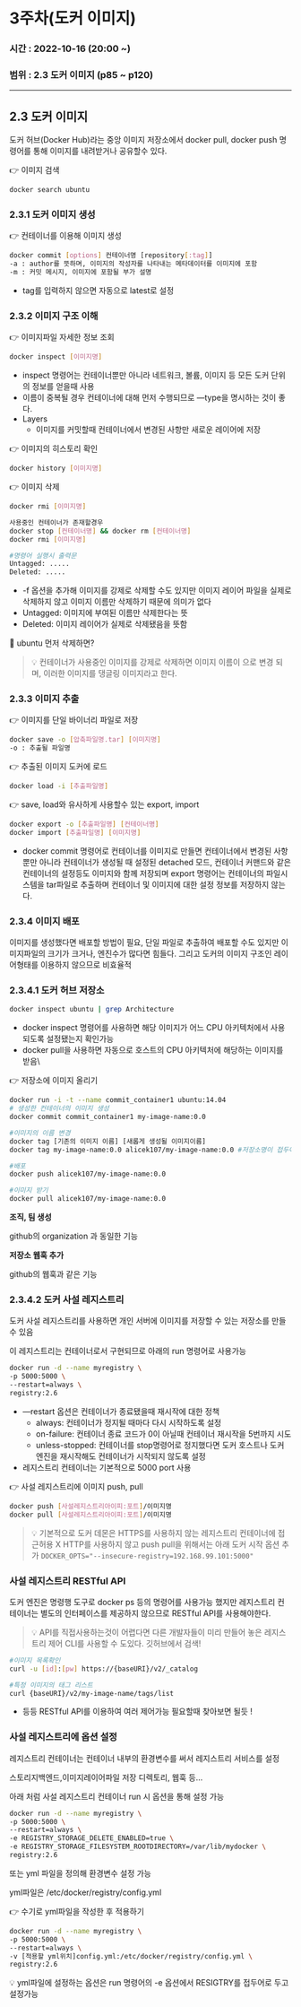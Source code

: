 # 3주차(도커 이미지)

### 시간 : 2022-10-16 (20:00 ~)

### 범위 : 2.3 도커 이미지 (p85 ~ p120)

---

## 2.3 도커 이미지

도커 허브(Docker Hub)라는 중앙 이미지 저장소에서 docker pull, docker push 명령어를 통해 이미지를 내려받거나 공유할수 있다.

👉 이미지 검색

```bash
docker search ubuntu
```

### 2.3.1 도커 이미지 생성

👉 컨테이너를 이용해 이미지 생성

```bash
docker commit [options] 컨테이너명 [repository[:tag]]
-a : author를 뜻하며, 이미지의 작성자를 나타내는 메타데이터를 이미지에 포함
-m : 커밋 메시지, 이미지에 포함될 부가 설명
```

- tag를 입력하지 않으면 자동으로 latest로 설정

### 2.3.2 이미지 구조 이해

👉 이미지파일 자세한 정보 조회

```bash
docker inspect [이미지명]
```

- inspect 명령어는 컨테이너뿐만 아니라 네트워크, 볼륨, 이미지 등 모든 도커 단위의 정보를 얻을때 사용
- 이름이 중복될 경우 컨테이너에 대해 먼저 수행되므로 —type을 명시하는 것이 좋다.
- Layers
    - 이미지를 커밋할때 컨테이너에서 변경된 사항만 새로운 레이어에 저장

👉 이미지의 히스토리 확인

```bash
docker history [이미지명]
```

👉 이미지 삭제

```bash
docker rmi [이미지명]

사용중인 컨테이너가 존재할경우
docker stop [컨테이너명] && docker rm [컨테이너명]
docker rmi [이미지명]

#명령어 실행시 출력문
Untagged: .....
Deleted: .....
```

- -f 옵션을 추가해 이미지를 강제로 삭제할 수도 있지만 이미지 레이어 파일을 실제로 삭제하지 않고 이미지 이름만 삭제하기 때문에 의미가 없다
- Untagged: 이미지에 부여된 이름만 삭제한다는 뜻
- Deleted: 이미지 레이어가 실제로 삭제됐음을 뜻함

🤔 ubuntu 먼저 삭제하면?

> 💡 컨테이너가 사용중인 이미지를 강제로 삭제하면 이미지 이름이 <none>으로 변경 되며, 이러한 이미지를 댕글링 이미지라고 한다.
> 

### 2.3.3 이미지 추출

👉 이미지를 단일 바이너리 파일로 저장

```bash
docker save -o [압축파일명.tar] [이미지명]
-o : 추출될 파일명
```

👉 추출된 이미지 도커에 로드

```bash
docker load -i [추출파일명]
```

👉 save, load와 유사하게 사용할수 있는 export, import

```bash
docker export -o [추출파일명] [컨테이너명]
docker import [추출파일명] [이미지명]
```

- docker commit 명령어로 컨테이너를 이미지로 만들면 컨테이너에서 변경된 사항뿐만 아니라 컨테이너가 생성될 때 설정된 detached 모드, 컨테이너 커맨드와 같은 컨테이너의 설정등도 이미지와 함께 저장되며 export 명령어는 컨테이너의 파일시스템을 tar파일로 추출하며 컨테이너 및 이미지에 대한 설정 정보를 저장하지 않는다.

### 2.3.4 이미지 배포

이미지를 생성했다면 배포할 방법이 필요, 단일 파일로 추출하여 배포할 수도 있지만 이미지파일의 크기가 크거나, 엔진수가 많다면 힘들다. 그리고 도커의 이미지 구조인 레이어형태를 이용하지 않으므로 비효율적

### 2.3.4.1 도커 허브 저장소

```bash
docker inspect ubuntu | grep Architecture
```

- docker inspect 명령어를 사용하면 해당 이미지가 어느 CPU 아키텍처에서 사용되도록 설정됐는지 확인가능
- docker pull을 사용하면 자동으로 호스트의 CPU 아키텍처에 해당하는 이미지를 받음\

👉 저장소에 이미지 올리기

```bash
docker run -i -t --name commit_container1 ubuntu:14.04
# 생성한 컨테이너의 이미지 생성
docker commit commit_container1 my-image-name:0.0

#이미지의 이름 변경
docker tag [기존의 이미지 이름] [새롭게 생성될 이미지이름]
docker tag my-image-name:0.0 alicek107/my-image-name:0.0 #저장소명이 접두어

#배포
docker push alicek107/my-image-name:0.0

#이미지 받기
docker pull alicek107/my-image-name:0.0
```

**조직, 팀 생성**

github의 organization 과 동일한 기능

**저장소 웹훅 추가**

github의 웹훅과 같은 기능

### 2.3.4.2 도커 사설 레지스트리

도커 사설 레지스트리를 사용하면 개인 서버에 이미지를 저장할 수 있는 저장소를 만들 수 있음

이 레지스트리는 컨테이너로서 구현되므로 아래의 run 명령어로 사용가능

```bash
docker run -d --name myregistry \
-p 5000:5000 \
--restart=always \
registry:2.6
```

- —restart 옵션은 컨테이너가 종료됐을때 재시작에 대한 정책
    - always: 컨테이너가 정지될 때마다 다시 시작하도록 설정
    - on-failure: 컨테이너 종료 코드가 0이 아닐때 컨테이너 재시작을 5번까지 시도
    - unless-stopped: 컨테이너를 stop명령어로 정지했다면 도커 호스트나 도커 엔진을 재시작해도 컨테이너가 시작되지 않도록 설정
- 레지스트리 컨테이너는 기본적으로 5000 port 사용

👉 사설 레지스트리에 이미지 push, pull

```bash
docker push [사설레지스트리아이피:포트]/이미지명
docker pull [사설레지스트리아이피:포트]/이미지명
```

> 💡 기본적으로 도커 데몬은 HTTPS를 사용하지 않는 레지스트리 컨테이너에 접근허용 X
HTTP를 사용하지 않고 push pull을 위해서는 아래 도커 시작 옵션 추가
`DOCKER_OPTS="--insecure-registry=192.168.99.101:5000"`
> 

### 사설 레지스트리 RESTful API

도커 엔진은 명령행 도구로 docker ps 등의 명령어를 사용가능 했지만 레지스트리 컨테이너는 별도의 인터페이스를 제공하지 않으므로 RESTful API를 사용해야한다.

> 💡 API를 직접사용하는것이 어렵다면 다른 개발자들이 미리 만들어 놓은 레지스트리 제어 CLI를 사용할 수 도있다. 깃허브에서 검색!
> 

```bash
#이미지 목록확인
curl -u [id]:[pw] https://{baseURI}/v2/_catalog

#특정 이미지의 태그 리스트
curl {baseURI}/v2/my-image-name/tags/list
```

- 등등 RESTful API를 이용하여 여러 제어가능
필요할때 찾아보면 될듯 !

### 사설 레지스트리에 옵션 설정

레지스트리 컨테이너는 컨테이너 내부의 환경변수를 써서 레지스트리 서비스를 설정

스토리지백엔드,이미지레이어파일 저장 디렉토리, 웹훅 등…

아래 처럼 사설 레지스트리 컨테이너 run 시 옵션을 통해 설정 가능

```bash
docker run -d --name myregistry \
-p 5000:5000 \
--restart=always \
-e REGISTRY_STORAGE_DELETE_ENABLED=true \
-e REGISTRY_STORAGE_FILESYSTEM_ROOTDIRECTORY=/var/lib/mydocker \
registry:2.6
```

또는 yml 파일을 정의해 환경변수 설정 가능

yml파일은 /etc/docker/registry/config.yml

👉 수기로 yml파일을 작성한 후 적용하기

```bash
docker run -d --name myregistry \
-p 5000:5000 \
--restart=always \
-v [적용할 yml위치]config.yml:/etc/docker/registry/config.yml \
registry:2.6
```

💡 yml파일에 설정하는 옵션은 run 명령어의 -e 옵션에서 RESIGTRY를 접두어로 두고 설정가능